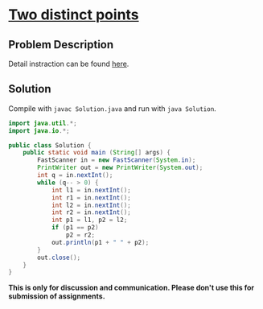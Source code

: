 # [Two distinct points][title]

## Problem Description

Detail instraction can be found [here][title].

## Solution

Compile with `javac Solution.java` and run with `java Solution`.

```java
import java.util.*;
import java.io.*;

public class Solution {
    public static void main (String[] args) {
	    FastScanner in = new FastScanner(System.in);
	    PrintWriter out = new PrintWriter(System.out);
	    int q = in.nextInt();
        while (q-- > 0) {
            int l1 = in.nextInt();
            int r1 = in.nextInt();
            int l2 = in.nextInt();
            int r2 = in.nextInt();
            int p1 = l1, p2 = l2;
            if (p1 == p2)
                p2 = r2;
            out.println(p1 + " " + p2);
        }
	    out.close();
	}
}
```


**This is only for discussion and communication. Please don't use this for submission of assignments.**

[title]: https://codeforces.com/contest/1108/problem/A